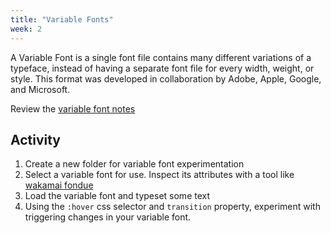 ```yaml
---
title: "Variable Fonts"
week: 2
---
```


A Variable Font is a single font file contains many different variations of a typeface, instead of having a separate font file for every width, weight, or style. This format was developed in collaboration by Adobe, Apple, Google, and Microsoft.

Review the [variable font notes](/notes/06-variable-fonts/)

## Activity

1. Create a new folder for variable font experimentation
2. Select a variable font for use. Inspect its attributes with a tool like [wakamai fondue](https://wakamaifondue.com/beta/)
3. Load the variable font and typeset some text
4. Using the `:hover` css selector and `transition` property, experiment with triggering changes in your variable font.



